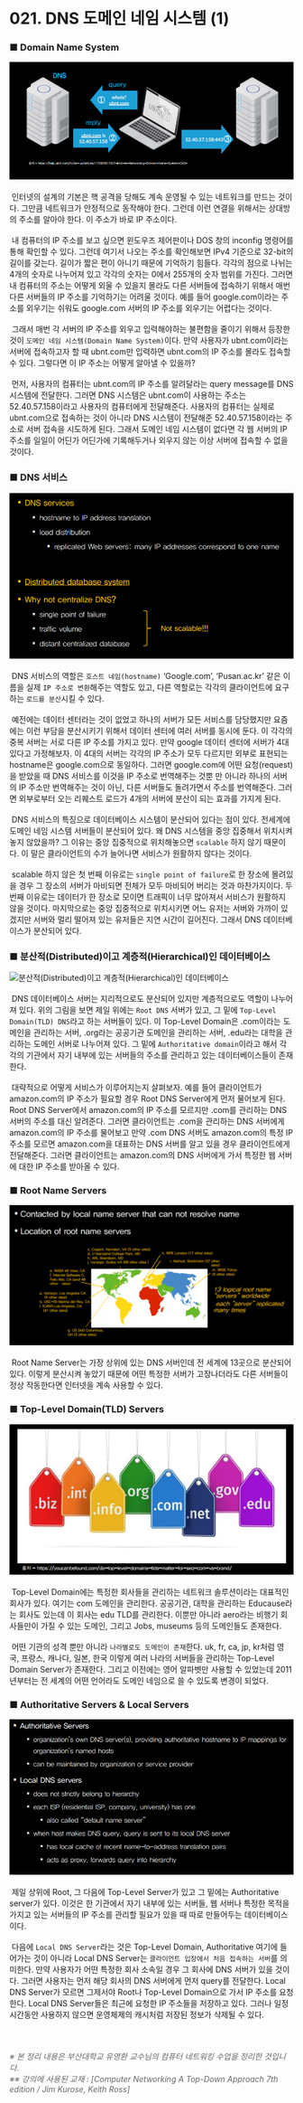 # 021. DNS 도메인 네임 시스템 (1)
### ■ Domain Name System
![ Domain Name System]( https://raw.githubusercontent.com/taechacode/ComputerScienceRepository/master/Computer%20Network/images/CN_021_01.PNG)
<br><br>
&nbsp;인터넷의 설계의 기본은 핵 공격을 당해도 계속 운영될 수 있는 네트워크를 만드는 것이다. 그만큼 네트워크가 안정적으로 동작해야 한다. 그런데 이런 연결을 위해서는 상대방의 주소를 알아야 한다. 이 주소가 바로 IP 주소이다.
<br><br>
&nbsp;내 컴퓨터의 IP 주소를 보고 싶으면 윈도우즈 제어판이나 DOS 창의 inconfig 명령어를 통해 확인할 수 있다. 그런데 여기서 나오는 주소를 확인해보면 IPv4 기준으로 32-bit의 길이를 갖는다. 길이가 짧은 편이 아니기 때문에 기억하기 힘들다. 각각의 점으로 나뉘는 4개의 숫자로 나누어져 있고 각각의 숫자는 0에서 255개의 숫자 범위를 가진다. 그러면 내 컴퓨터의 주소는 어떻게 외울 수 있을지 몰라도 다른 서버들에 접속하기 위해서 매번 다른 서버들의 IP 주소를 기억하기는 어려울 것이다. 예를 들어 google.com이라는 주소를 외우기는 쉬워도 google.com 서버의 IP 주소를 외우기는 어렵다는 것이다.
<br><br>
&nbsp;그래서 매번 각 서버의 IP 주소를 외우고 입력해야하는 불편함을 줄이기 위해서 등장한 것이 `도메인 네임 시스템(Domain Name System)`이다. 만약 사용자가 ubnt.com이라는 서버에 접속하고자 할 때 ubnt.com만 입력하면 ubnt.com의 IP 주소를 몰라도 접속할 수 있다. 그렇다면 이 IP 주소는 어떻게 알아낼 수 있을까?
<br><br>
&nbsp;먼저, 사용자의 컴퓨터는 ubnt.com의 IP 주소를 알려달라는 query message를 DNS 시스템에 전달한다. 그러면 DNS 시스템은 ubnt.com이 사용하는 주소는 52.40.57.158이라고 사용자의 컴퓨터에게 전달해준다. 사용자의 컴퓨터는 실제로 ubnt.com으로 접속하는 것이 아니라 DNS 시스템이 전달해준 52.40.57.158이라는 주소로 서버 접속을 시도하게 된다. 그래서 도메인 네임 시스템이 없다면 각 웹 서버의 IP 주소를 일일이 어딘가 어딘가에 기록해두거나 외우지 않는 이상 서버에 접속할 수 없을 것이다.
<br>
### ■ DNS 서비스
![DNS 서비스]( https://raw.githubusercontent.com/taechacode/ComputerScienceRepository/master/Computer%20Network/images/CN_021_02.PNG)
<br><br>
&nbsp;DNS 서비스의 역할은 `호스트 네임(hostname)` ‘Google.com’, ‘Pusan.ac.kr’ 같은 이름을 실제 `IP 주소로 변환`해주는 역할도 있고, 다른 역할로는 각각의 클라이언트에 요구하는 `로드를 분산`시킬 수 있다.
<br><br>
&nbsp;예전에는 데이터 센터라는 것이 없었고 하나의 서버가 모든 서비스를 담당했지만 요즘에는 이런 부담을 분산시키기 위해서 데이터 센터에 여러 서버를 동시에 둔다. 이 각각의 중복 서버는 서로 다른 IP 주소를 가지고 있다. 만약 google 데이터 센터에 서버가 4대 있다고 가정해보자. 이 4대의 서버는 각각의 IP 주소가 모두 다르지만 외부로 표현되는 hostname은 google.com으로 동일하다. 그러면 google.com에 어떤 요청(request)을 받았을 때 DNS 서비스를 이것을 IP 주소로 번역해주는 것뿐 만 아니라 하나의 서버의 IP 주소만 번역해주는 것이 아닌, 다른 서버들도 돌려가면서 주소를 번역해준다. 그러면 외부로부터 오는 리퀘스트 로드가 4개의 서버에 분산이 되는 효과를 가지게 된다.
<br><br>
&nbsp;DNS 서비스의 특징으로 데이터베이스 시스템이 분산되어 있다는 점이 있다. 전세계에 도메인 네임 시스템 서버들이 분산되어 있다. 왜 DNS 시스템을 중앙 집중해서 위치시켜놓지 않았을까? 그 이유는 중앙 집중적으로 위치해놓으면 `scalable` 하지 않기 때문이다. 이 말은 클라이언트의 수가 늘어나면 서비스가 원활하지 않다는 것이다.
<br><br>
&nbsp;scalable 하지 않은 첫 번째 이유로는 `single point of failure`로 한 장소에 몰려있을 경우 그 장소의 서버가 마비되면 전체가 모두 마비되어 버리는 것과 마찬가지이다. 두 번째 이유로는 데이터가 한 장소로 모이면 트래픽이 너무 많아져서 서비스가 원활하지 않을 것이다. 마지막으로는 중앙 집중적으로 위치시키면 어느 유저는 서버와 가까이 있겠지만 서버와 멀리 떨어져 있는 유저들은 지연 시간이 길어진다. 그래서 DNS 데이터베이스가 분산되어 있다.
<br>
### ■ 분산적(Distributed)이고 계층적(Hierarchical)인 데이터베이스
![ 분산적(Distributed)이고 계층적(Hierarchical)인 데이터베이스
]( https://raw.githubusercontent.com/taechacode/ComputerScienceRepository/master/Computer%20Network/images/CN_021_03.PNG)
<br><br>
&nbsp;DNS 데이터베이스 서버는 지리적으로도 분산되어 있지만 계층적으로도 역할이 나누어져 있다. 위의 그림을 보면 제일 위에는 `Root DNS` 서버가 있고, 그 밑에 `Top-Level Domain(TLD) DNS`라고 하는 서버들이 있다. 이 Top-Level Domain은 .com이라는 도메인을 관리하는 서버, .org라는 공공기관 도메인을 관리하는 서버, .edu라는 대학을 관리하는 도메인 서버로 나누어져 있다. 그 밑에 `Authoritative domain`이라고 해서 각각의 기관에서 자기 내부에 있는 서버들의 주소를 관리하고 있는 데이터베이스들이 존재한다.
<br><br>
&nbsp;대략적으로 어떻게 서비스가 이루어지는지 살펴보자. 예를 들어 클라이언트가 amazon.com의 IP 주소가 필요할 경우 Root DNS Server에게 먼저 물어보게 된다. Root DNS Server에서 amazon.com의 IP 주소를 모르지만 .com를 관리하는 DNS 서버의 주소를 대신 알려준다. 그러면 클라이언트는 .com을 관리하는 DNS 서버에게 amazon.com의 IP 주소를 물어보고 만약 .com DNS 서버도 amazon.com의 특정 IP 주소를 모르면 amazon.com을 대표하는 DNS 서버를 알고 있을 경우 클라이언트에게 전달해준다. 그러면 클라이언트는 amazon.com의 DNS 서버에게 가서 특정한 웹 서버에 대한 IP 주소를 받아올 수 있다.
<br>
### ■ Root Name Servers
![ Root Name Servers]( https://raw.githubusercontent.com/taechacode/ComputerScienceRepository/master/Computer%20Network/images/CN_021_04.PNG)
<br><br>
&nbsp;Root Name Server는 가장 상위에 있는 DNS 서버인데 전 세계에 13곳으로 분산되어 있다. 이렇게 분산시켜 놓았기 때문에 어떤 특정한 서버가 고장나더라도 다른 서버들이 정상 작동한다면 인터넷을 계속 사용할 수 있다.
<br>
### ■ Top-Level Domain(TLD) Servers
![ Top-Level Domain(TLD) Servers]( https://raw.githubusercontent.com/taechacode/ComputerScienceRepository/master/Computer%20Network/images/CN_021_05.PNG)
<br><br>
&nbsp;Top-Level Domain에는 특정한 회사들을 관리하는 네트워크 솔루션이라는 대표적인 회사가 있다. 여기는 com 도메인을 관리한다. 공공기관, 대학을 관리하는 Educause라는 회사도 있는데 이 회사는 edu TLD를 관리한다. 이뿐만 아니라 aero라는 비행기 회사들만이 가질 수 있는 도메인, 그리고 Jobs, museums 등의 도메인들도 존재한다.
<br><br>
&nbsp;어떤 기관의 성격 뿐만 아니라 `나라별로도 도메인이 존재`한다. uk, fr, ca, jp, kr처럼 영국, 프랑스, 캐나다, 일본, 한국 이렇게 여러 나라의 서버들을 관리하는 Top-Level Domain Server가 존재한다. 그리고 이전에는 영어 알파벳만 사용할 수 있었는데 2011년부터는 전 세계의 어떤 언어라도 도메인 네임으로 쓸 수 있도록 변경이 되었다.
<br>
### ■ Authoritative Servers & Local Servers
![ Authoritative Servers & Local Servers]( https://raw.githubusercontent.com/taechacode/ComputerScienceRepository/master/Computer%20Network/images/CN_021_06.PNG)
<br><br>
&nbsp;제일 상위에 Root, 그 다음에 Top-Level Server가 있고 그 밑에는 Authoritative server가 있다. 이것은 한 기관에서 자기 내부에 있는 서버들, 웹 서버나 특정한 목적을 가지고 있는 서버들의 IP 주소를 관리할 필요가 있을 때 따로 만들어두는 데이터베이스이다.
<br><br>
&nbsp;다음에 `Local DNS Server`라는 것은 Top-Level Domain, Authoritative 여기에 들어가는 것이 아니라 Local DNS Server는 `클라이언트 입장에서 처음 접속하는 서버`를 의미한다. 만약 사용자가 어떤 특정한 회사 소속일 경우 그 회사에 DNS 서버가 있을 것이다. 그러면 사용자는 먼저 해당 회사의 DNS 서버에게 먼저 query를 전달한다. Local DNS Server가 모르면 그제서야 Root나 Top-Level Domain으로 가서 IP 주소를 요청한다. Local DNS Server들은 최근에 요청한 IP 주소들을 저장하고 있다. 그러나 일정 시간동안 사용하지 않으면 운영체제의 캐시처럼 저장된 정보가 삭제될 수 있다.
<br>
<br>
<br>
###### <span style="color:#666666">※ 본 정리 내용은 부산대학교 유영환 교수님의 컴퓨터 네트워킹 수업을 정리한 것입니다.<br>※※ 강의에 사용된 교재 : [Computer Networking A Top-Down Approach 7th edition / Jim Kurose, Keith Ross]</span>

